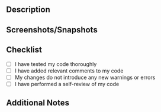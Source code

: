 ## Description
<!-- Describe the purpose and scope of this PR -->

## Screenshots/Snapshots
<!-- If applicable, add screenshots or GIFs to showcase the changes visually -->

## Checklist
- [ ] I have tested my code thoroughly
- [ ] I have added relevant comments to my code
- [ ] My changes do not introduce any new warnings or errors
- [ ] I have performed a self-review of my code

## Additional Notes
<!-- Add any additional information or context that may be helpful for reviewers -->
